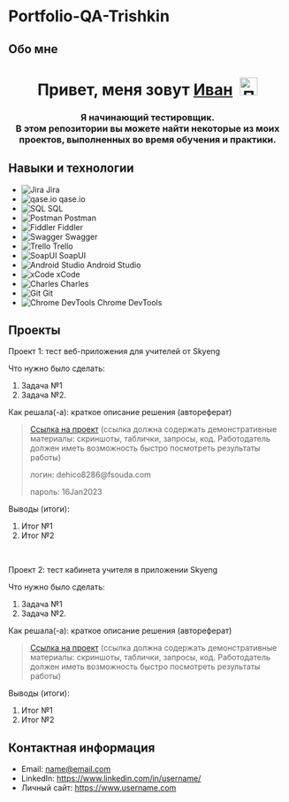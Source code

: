 # Portfolio-QA-Trishkin


## Обо мне 
<h1 align="center">Привет, меня зовут <a href="https://github.com/IvanTrishkin" target="_blank">Иван</a><span>&nbsp;&nbsp;<img src="https://github.com/blackcater/blackcater/raw/main/images/Hi.gif" alt="Привет" width="32" height="32"></span></h1>
<h3 align="center">Я начинающий тестировщик.<br>В этом репозитории вы можете найти некоторые из моих проектов, выполненных во время обучения и практики.</h3>

## Навыки и технологии
- ![Jira](https://img.icons8.com/color/48/000000/jira.png) Jira
- ![qase.io](https://img.icons8.com/color/48/000000/api-settings.png) qase.io
- ![SQL](https://img.icons8.com/color/48/000000/database-restore.png) SQL
- ![Postman](https://img.icons8.com/color/48/000000/postman-api.png) Postman
- ![Fiddler](https://img.icons8.com/color/48/000000/web-debugging-proxy.png) Fiddler
- ![Swagger](https://img.icons8.com/color/48/000000/swagger.png) Swagger
- ![Trello](https://img.icons8.com/color/48/000000/trello.png) Trello
- ![SoapUI](https://img.icons8.com/color/48/000000/soapui.png) SoapUI
- ![Android Studio](https://img.icons8.com/color/48/000000/android-studio.png) Android Studio
- ![xCode](https://img.icons8.com/color/48/000000/xcode.png) xCode
- ![Charles](https://img.icons8.com/color/48/000000/charles-proxy.png) Charles
- ![Git](https://img.icons8.com/color/48/000000/git.png) Git
- ![Chrome DevTools](https://img.icons8.com/color/48/000000/chrome.png) Chrome DevTools





## Проекты

<p> Проект 1: тест веб-приложения для учителей от Skyeng</p>
<p>Что нужно было сделать:<p>
<ol>
  <li>Задача №1</li>
  <li>Задача №2.</li>
</ol>

<p>Как решала(-а): краткое описание решения (автореферат)<p>

> <a href="https://testqa35.atlassian.net/wiki/spaces/MP/pages/33272/EX1+1">Ссылка на проект</a>
  (ссылка должна содержать демонстративные материалы: скриншоты, таблички, запросы, код. Работодатель должен иметь возможность быстро посмотреть результаты работы)
> <p> логин: dehico8286@fsouda.com </p>
> <p> пароль: 16Jan2023 </p>
 
 <p>Выводы (итоги):<p>
<ol>
  <li>Итог №1</li>
  <li>Итог №2</li>
</ol>


<br> 

<p> Проект 2: тест кабинета учителя в приложении Skyeng</p>
<p>Что нужно было сделать:<p>
<ol>
  <li>Задача №1</li>
  <li>Задача №2.</li>
</ol>

<p>Как решала(-а): краткое описание решения (автореферат)<p>

>  <a href="https://fogen.notion.site/fogen/1-2-Web-REST-API-Postman-5f1700d11e1840b2a4e244b38cb0190f">Ссылка на проект</a>
  (ссылка должна содержать демонстративные материалы: скриншоты, таблички, запросы, код. Работодатель должен иметь возможность быстро посмотреть результаты работы)
 
 <p>Выводы (итоги):<p>
<ol>
  <li>Итог №1</li>
  <li>Итог №2</li>
</ol>



## Контактная информация
- Email: name@email.com
- LinkedIn: https://www.linkedin.com/in/username/
- Личный сайт: https://www.username.com
